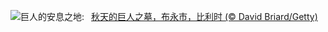 ![](https://www.bing.com/th?id=OHR.SemoisRiver_ZH-CN0801669014_UHD.jpg&w=1000)巨人的安息之地:&nbsp;&ensp;[秋天的巨人之墓，布永市，比利时 (© David Briard/Getty)](https://www.bing.com/th?id=OHR.SemoisRiver_ZH-CN0801669014_UHD.jpg)
<br><br/>
